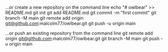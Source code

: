 
…or create a new repository on the command line
echo "# owlbear" >> README.md
git init
git add README.md
git commit -m "first commit"
git branch -M main
git remote add origin git@github.com:malcolm77/owlbear.git
git push -u origin main

…or push an existing repository from the command line
git remote add origin git@github.com:malcolm77/owlbear.git
git branch -M main
git push -u origin main
